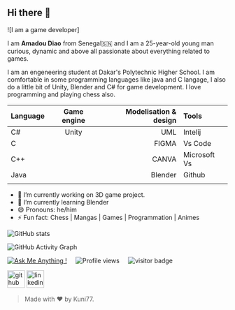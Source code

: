 ## Hi there 👋
![I am a game developer]

I am **Amadou Diao** from Senegal🇸🇳 and I am a 25-year-old young man curious, dynamic and above all passionate about everything related to games.

I am an engeneering student at Dakar's Polytechnic Higher School. I am comfortable in some programming languages like java and C langage, I also do a little bit of Unity, Blender and C# for game development. I love programming and playing chess also.

|         Language   |     Game engine       |     Modelisation & design |          Tools  |
|--------------------|:-------------------:|--------------:|:------------------------------|
|           C#       |Unity                |UML            |         Intelij               |
|          C         |                     |     FIGMA     |         Vs Code               |
|   C++              |                     |     CANVA     |    Microsoft Vs               |
|     Java           |                     | Blender       |     Github                    |  
|                    |                     |               |                               |  
- 🔭 I’m currently working on 3D game project. 
- 🌱 I’m currently learning Blender 
- 😄 Pronouns: he/him
- ⚡ Fun fact: Chess | Mangas | Games | Programmation | Animes

<!-- [![Top Langs](https://github-readme-stats.vercel.app/api/top-langs/?username=cheikh785)](https://github.com/anuraghazra/github-readme-stats) -->

![GitHub stats](https://github-readme-stats.vercel.app/api?username=Kuni77&show_icons=true&count_private=true&theme=merko&border_radius=15&hide_border=true&langs_count=10)  


![GitHub Activity Graph](https://activity-graph.herokuapp.com/graph?username=Kuni77)  

[![Ask Me Anything !](https://img.shields.io/badge/Ask%20me-anything-1abc9c.svg)](https://GitHub.com/Kuni77) &nbsp;&nbsp;&nbsp; ![Profile views](https://gpvc.arturio.dev/Kuni77)  &nbsp;&nbsp;&nbsp;   ![visitor badge](https://visitor-badge.glitch.me/badge?page_id=jwenjian.visitor-badge&left_color=red&right_color=green) &nbsp;&nbsp;&nbsp;

[<img src='https://cdn.jsdelivr.net/npm/simple-icons@3.0.1/icons/github.svg' alt='github' height='40'>](https://github.com/Kuni77)  [<img src='https://cdn.jsdelivr.net/npm/simple-icons@3.0.1/icons/linkedin.svg' alt='linkedin' height='40'>](https://www.linkedin.com/in/amadou-diao-674b18238/)

>Made with :heart: by Kuni77.
<!---
Cheikh785/Cheikh785 is a ✨ special ✨ repository because its `README.md` (this file) appears on your GitHub profile.
You can click the Preview link to take a look at your changes.
--->

